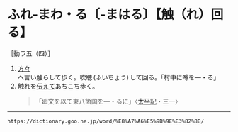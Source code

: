 # ふれ‐まわ・る〔‐まはる〕【触（れ）回る】

［動ラ五（四）］

1. [方々](%E3%81%8B%E3%81%9F%E3%81%8C%E3%81%9F%EF%BC%88%E6%96%B9%E6%96%B9%EF%BC%8F%E6%97%81%EF%BC%89.md)へ言い触らして歩く。吹聴 (ふいちょう) して回る。「村中に噂を―・る」
2. 触れを[伝え**て**](つたえる（伝える）)あちこち歩く。
    >「廻文を以て東八箇国を―・るに」〈[太平記](https://dictionary.goo.ne.jp/word/%E5%A4%AA%E5%B9%B3%E8%A8%98/#jn-134384)・三一〉

---
`https://dictionary.goo.ne.jp/word/%E8%A7%A6%E5%9B%9E%E3%82%8B/`